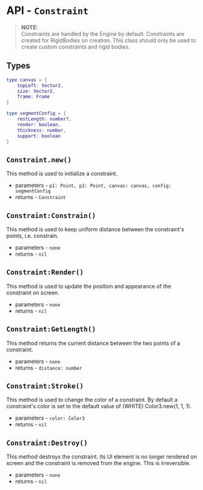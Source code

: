# API - `Constraint`

>**NOTE:**<br/>
>Constraints are handled by the Engine by default. Constraints are created for RigidBodies on creation. This class should only be used to create custom constraints and rigid bodies.

## Types
```lua
type canvas = {
	topLeft: Vector2,
	size: Vector2,
	frame: Frame
}

type segmentConfig = {	
	restLength: number?, 
	render: boolean, 
	thickness: number,
	support: boolean
}
```

## `Constraint.new()`

This method is used to initialize a constraint.

* parameters - `p1: Point, p2: Point, canvas: canvas, config: segmentConfig`
* returns - `Constraint`

## `Constraint:Constrain()`

This method is used to keep uniform distance between the constraint's points, i.e. constrain.

* parameters - `none`
* returns - `nil`

## `Constraint:Render()`

This method is used to update the position and appearance of the constraint on screen.

* parameters - `none`
* returns - `nil`

## `Constraint:GetLength()`

This method returns the current distance between the two points of a constraint.

* parameters - `none`
* returns - `distance: number`

## `Constraint:Stroke()`

This method is used to change the color of a constraint. By default a constraint's color is set to the default value of (WHITE) Color3.new(1, 1, 1).

* parameters - `color: Color3`
* returns - `nil`

## `Constraint:Destroy()`

This method destroys the constraint. Its UI element is no longer rendered on screen and the constraint is removed from the engine. This is irreversible.

* parameters - `none`
* returns - `nil`